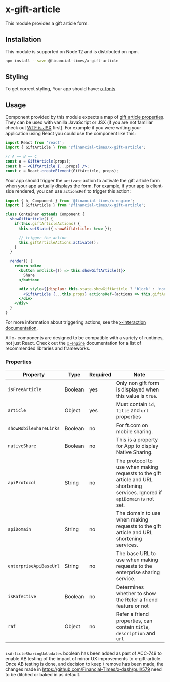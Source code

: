 # x-gift-article

This module provides a gift article form.

## Installation

This module is supported on Node 12 and is distributed on npm.

```bash
npm install --save @financial-times/x-gift-article
```

## Styling

To get correct styling, Your app should have:
[o-fonts](https://registry.origami.ft.com/components/o-fonts)

## Usage

Component provided by this module expects a map of [gift article properties](#properties). They can be used with vanilla JavaScript or JSX (if you are not familiar check out [WTF is JSX][jsx-wtf] first). For example if you were writing your application using React you could use the component like this:

```jsx
import React from 'react';
import { GiftArticle } from '@financial-times/x-gift-article';

// A == B == C
const a = GiftArticle(props);
const b = <GiftArticle {...props} />;
const c = React.createElement(GiftArticle, props);
```

Your app should trigger the `activate` action to activate the gift article form when your app actually displays the form. For example, if your app is client-side rendered, you can use `actionsRef` to trigger this action:

```jsx
import { h, Component } from '@financial-times/x-engine';
import { GiftArticle } from '@financial-times/x-gift-article';

class Container extends Component {
  showGiftArticle() {
    if(this.giftArticleActions) {
      this.setState({ showGiftArticle: true });

      // trigger the action
      this.giftArticleActions.activate();
    }
  }

  render() {
    return <div>
      <button onClick={() => this.showGiftArticle()}>
        Share
      </button>

      <div style={{display: this.state.showGiftArticle ? 'block' : 'none'}}>
        <GiftArticle {...this.props} actionsRef={actions => this.giftArticleActions = actions} />
      </div>
    </div>
  }
}
```

For more information about triggering actions, see the [x-interaction documentation][interaction].

All `x-` components are designed to be compatible with a variety of runtimes, not just React. Check out the [`x-engine`][engine] documentation for a list of recommended libraries and frameworks.

[jsx-wtf]: https://jasonformat.com/wtf-is-jsx/
[interaction]: /components/x-interaction#triggering-actions-externally
[engine]: https://github.com/Financial-Times/x-dash/tree/HEAD/packages/x-engine

### Properties

Property                  | Type    | Required | Note
--------------------------|---------|----------|----
`isFreeArticle`           | Boolean | yes      | Only non gift form is displayed when this value is `true`.
`article`                 | Object  | yes      | Must contain `id`, `title` and `url` properties
`showMobileShareLinks`    | Boolean | no       | For ft.com on mobile sharing.
`nativeShare`             | Boolean | no       | This is a property for App to display Native Sharing.
`apiProtocol`             | String  | no       | The protocol to use when making requests to the gift article and URL shortening services. Ignored if `apiDomain` is not set.
`apiDomain`               | String  | no       | The domain to use when making requests to the gift article and URL shortening services.
`enterpriseApiBaseUrl`    | String  | no       | The base URL to use when making requests to the enterprise sharing service.
`isRafActive`             | Boolean | no       | Determines whether to show the Refer a friend feature or not
`raf`                     | Object  | no       | Refer a friend properties, can contain `title`, `description` and `url`

###
`isArticleSharingUxUpdates` boolean has been added as part of ACC-749 to enable AB testing of the impact of minor UX improvements to x-gift-article. Once AB testing is done, and decision to keep / remove has been made, the changes made in https://github.com/Financial-Times/x-dash/pull/579 need to be ditched or baked in as default. 
